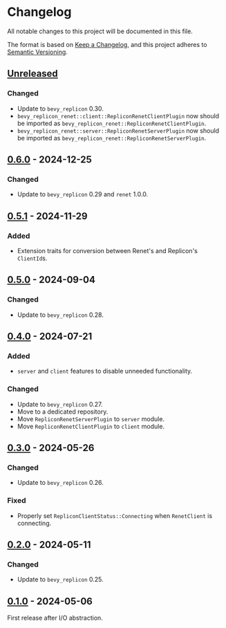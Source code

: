 # Changelog

All notable changes to this project will be documented in this file.

The format is based on [Keep a Changelog](https://keepachangelog.com/en/1.0.0/),
and this project adheres to [Semantic Versioning](https://semver.org/spec/v2.0.0.html).

## [Unreleased]

### Changed

- Update to `bevy_replicon` 0.30.
- `bevy_replicon_renet::client::RepliconRenetClientPlugin` now should be imported as `bevy_replicon_renet::RepliconRenetClientPlugin`.
- `bevy_replicon_renet::server::RepliconRenetServerPlugin` now should be imported as `bevy_replicon_renet::RepliconRenetServerPlugin`.

## [0.6.0] - 2024-12-25

### Changed

- Update to `bevy_replicon` 0.29 and `renet` 1.0.0.

## [0.5.1] - 2024-11-29

### Added

- Extension traits for conversion between Renet's and Replicon's `ClientId`s.

## [0.5.0] - 2024-09-04

### Changed

- Update to `bevy_replicon` 0.28.

## [0.4.0] - 2024-07-21

### Added

- `server` and `client` features to disable unneeded functionality.

### Changed

- Update to `bevy_replicon` 0.27.
- Move to a dedicated repository.
- Move `RepliconRenetServerPlugin` to `server` module.
- Move `RepliconRenetClientPlugin` to `client` module.

## [0.3.0] - 2024-05-26

### Changed

- Update to `bevy_replicon` 0.26.

### Fixed

- Properly set `RepliconClientStatus::Connecting` when `RenetClient` is connecting.

## [0.2.0] - 2024-05-11

### Changed

- Update to `bevy_replicon` 0.25.

## [0.1.0] - 2024-05-06

First release after I/O abstraction.

[unreleased]: https://github.com/projectharmonia/bevy_replicon_renet/compare/v0.6.0...HEAD
[0.6.0]: https://github.com/projectharmonia/bevy_replicon_renet/compare/v0.5.1...v0.6.0
[0.5.1]: https://github.com/projectharmonia/bevy_replicon_renet/compare/v0.5.0...v0.5.1
[0.5.0]: https://github.com/projectharmonia/bevy_replicon_renet/compare/v0.4.0...v0.5.0
[0.4.0]: https://github.com/projectharmonia/bevy_replicon_renet/releases/tag/v0.4.0
[0.3.0]: https://github.com/projectharmonia/bevy_replicon/compare/v0.2.0...v0.3.0
[0.2.0]: https://github.com/projectharmonia/bevy_replicon/compare/v0.1.0...v0.2.0
[0.1.0]: https://github.com/projectharmonia/bevy_replicon/releases/tag/v0.1.0
